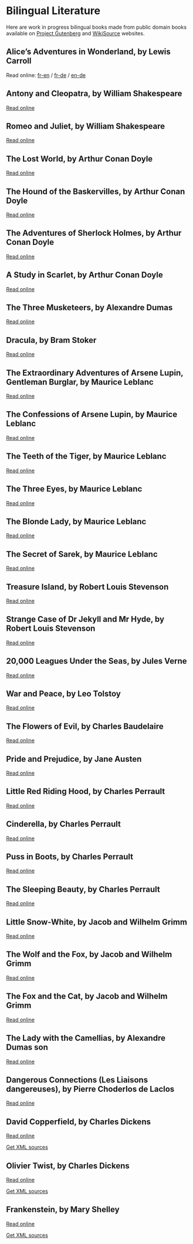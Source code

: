 # Bilingual Literature

Here are work in progress bilingual books made from public domain books available on
[Project Gutenberg][1] and [WikiSource][2] websites.

[1]: http://www.gutenberg.org/
[2]: https://en.wikisource.org/


## Alice’s Adventures in Wonderland, by Lewis Carroll

Read online:
[fr-en](
https://fccm.github.io/bilingual-literature/Lewis_Carroll/Alice_s_Adventures_in_Wonderland/Alice_s_Adventures_in_Wonderland-fr-en-00.html) /
[fr-de](
https://fccm.github.io/bilingual-literature/Lewis_Carroll/Alice_s_Adventures_in_Wonderland/Alice_s_Adventures_in_Wonderland-fr-de-00.html) /
[en-de](
https://fccm.github.io/bilingual-literature/Lewis_Carroll/Alice_s_Adventures_in_Wonderland/Alice_s_Adventures_in_Wonderland-en-de-00.html)


## Antony and Cleopatra, by William Shakespeare

[Read online](
https://fccm.github.io/bilingual-literature/Shakespeare/Antony_and_Cleopatra/Antony_and_Cleopatra.html)


## Romeo and Juliet, by William Shakespeare

[Read online](
https://fccm.github.io/bilingual-literature/Shakespeare/Romeo_and_Juliet/Romeo_and_Juliet.html)


## The Lost World, by Arthur Conan Doyle

[Read online](
https://fccm.github.io/bilingual-literature/A_C_Doyle/The_Lost_World/The_Lost_World-00.html)


## The Hound of the Baskervilles, by Arthur Conan Doyle

[Read online](
https://fccm.github.io/bilingual-literature/A_C_Doyle/The_Hound_of_the_Baskervilles/The_Hound_of_the_Baskervilles.html)


## The Adventures of Sherlock Holmes, by Arthur Conan Doyle

[Read online](
https://fccm.github.io/bilingual-literature/A_C_Doyle/The_Adventures_of_Sherlock_Holmes/The_Adventures_of_Sherlock_Holmes.html)


## A Study in Scarlet, by Arthur Conan Doyle

[Read online](
https://fccm.github.io/bilingual-literature/A_C_Doyle/A_Study_in_Scarlet/A_Study_in_Scarlet.html)


## The Three Musketeers, by Alexandre Dumas

[Read online](
https://fccm.github.io/bilingual-literature/A_Dumas/The_Three_Musketeers/The_Three_Musketeers.html)


## Dracula, by Bram Stoker

[Read online](
https://fccm.github.io/bilingual-literature/Bram_Stoker/Dracula/Dracula-index.html)


## The Extraordinary Adventures of Arsene Lupin, Gentleman Burglar, by Maurice Leblanc

[Read online](
https://fccm.github.io/bilingual-literature/Maurice_Leblanc/Arsene_Lupin_Gentleman_Burglar/Arsene_Lupin_Gentleman_Burglar.index.html)


## The Confessions of Arsene Lupin, by Maurice Leblanc

[Read online](
https://fccm.github.io/bilingual-literature/Maurice_Leblanc/The_Confessions_of_Arsene_Lupin/The_Confessions_of_Arsene_Lupin.index.html)


## The Teeth of the Tiger, by Maurice Leblanc

[Read online](
https://fccm.github.io/bilingual-literature/Maurice_Leblanc/The_Teeth_of_the_Tiger/The_Teeth_of_the_Tiger-00.html)


## The Three Eyes, by Maurice Leblanc

[Read online](
https://fccm.github.io/bilingual-literature/Maurice_Leblanc/The_Three_Eyes/The_Three_Eyes-00.html)


## The Blonde Lady, by Maurice Leblanc

[Read online](
https://fccm.github.io/bilingual-literature/Maurice_Leblanc/The_Blonde_Lady/The_Blonde_Lady-00.html)


## The Secret of Sarek, by Maurice Leblanc

[Read online](
https://fccm.github.io/bilingual-literature/Maurice_Leblanc/The_Secret_of_Sarek/The_Secret_of_Sarek-00.html)


## Treasure Island, by Robert Louis Stevenson

[Read online](
https://fccm.github.io/bilingual-literature/R_L_Stevenson/Treasure_Island/Treasure_Island.index.html)


## Strange Case of Dr Jekyll and Mr Hyde, by Robert Louis Stevenson

[Read online](
https://fccm.github.io/bilingual-literature/R_L_Stevenson/Dr_Jekyll_and_Mr_Hyde/Dr_Jekyll_and_Mr_Hyde.contents.html)


## 20,000 Leagues Under the Seas, by Jules Verne

[Read online](
https://fccm.github.io/bilingual-literature/Jules_Verne/20_000_Leagues_Under_the_Seas/20_000_Leagues_Under_the_Seas.html)


## War and Peace, by Leo Tolstoy

[Read online](
https://fccm.github.io/bilingual-literature/Leo_Tolstoy/War_and_Peace/War_and_Peace-00.html)


## The Flowers of Evil, by Charles Baudelaire

[Read online](
https://fccm.github.io/bilingual-literature/Baudelaire/The_Flowers_of_Evil/The_Flowers_of_Evil.html)


## Pride and Prejudice, by Jane Austen

[Read online](
https://fccm.github.io/bilingual-literature/Jane_Austen/Pride_and_Prejudice/Pride_and_Prejudice-00.html)


## Little Red Riding Hood, by Charles Perrault

[Read online](
https://fccm.github.io/bilingual-literature/Charles_Perrault/Little_Red_Riding_Hood/Little_Red_Riding_Hood.html)


## Cinderella, by Charles Perrault

[Read online](
https://fccm.github.io/bilingual-literature/Charles_Perrault/Cinderella/Cinderella.html)


## Puss in Boots, by Charles Perrault

[Read online](
https://fccm.github.io/bilingual-literature/Charles_Perrault/Puss_in_Boots/Puss_in_Boots.html)


## The Sleeping Beauty, by Charles Perrault

[Read online](
https://fccm.github.io/bilingual-literature/Charles_Perrault/The_Sleeping_Beauty/The_Sleeping_Beauty.html)


## Little Snow-White, by Jacob and Wilhelm Grimm

[Read online](
https://fccm.github.io/bilingual-literature/Grimm/Little_Snow_White/Little_Snow_White.html)


## The Wolf and the Fox, by Jacob and Wilhelm Grimm

[Read online](
https://fccm.github.io/bilingual-literature/Grimm/The_Wolf_and_the_Fox/The_Wolf_and_the_Fox.html)


## The Fox and the Cat, by Jacob and Wilhelm Grimm

[Read online](
https://fccm.github.io/bilingual-literature/Grimm/The_Fox_and_the_Cat/The_Fox_and_the_Cat.html)


## The Lady with the Camellias, by Alexandre Dumas son

[Read online](
https://fccm.github.io/bilingual-literature/A_Dumas_son/Camille/Camille.html)


## Dangerous Connections (Les Liaisons dangereuses), by Pierre Choderlos de Laclos

[Read online](
https://fccm.github.io/bilingual-literature/Choderlos_de_Laclos/Dangerous_Connections/Dangerous_Connections.html)


## David Copperfield, by Charles Dickens

[Read online](
https://fccm.github.io/bilingual-literature/Charles_Dickens/David_Copperfield/David_Copperfield-en-fr-TOC.html)

[Get XML sources](
https://github.com/fccm/bilingual-literature/tree/master/Charles_Dickens/David_Copperfield)


## Olivier Twist, by Charles Dickens

[Read online](
https://fccm.github.io/bilingual-literature/Charles_Dickens/Oliver_Twist/Oliver_Twist-fr-en-00.html)

[Get XML sources](
https://github.com/fccm/bilingual-literature/tree/master/Charles_Dickens/Oliver_Twist)


## Frankenstein, by Mary Shelley 

[Read online](
https://fccm.github.io/bilingual-literature/Mary_Shelley/Frankenstein/Frankenstein-fr-en-00.html)

[Get XML sources](
https://github.com/fccm/bilingual-literature/tree/master/Mary_Shelley/Frankenstein)
